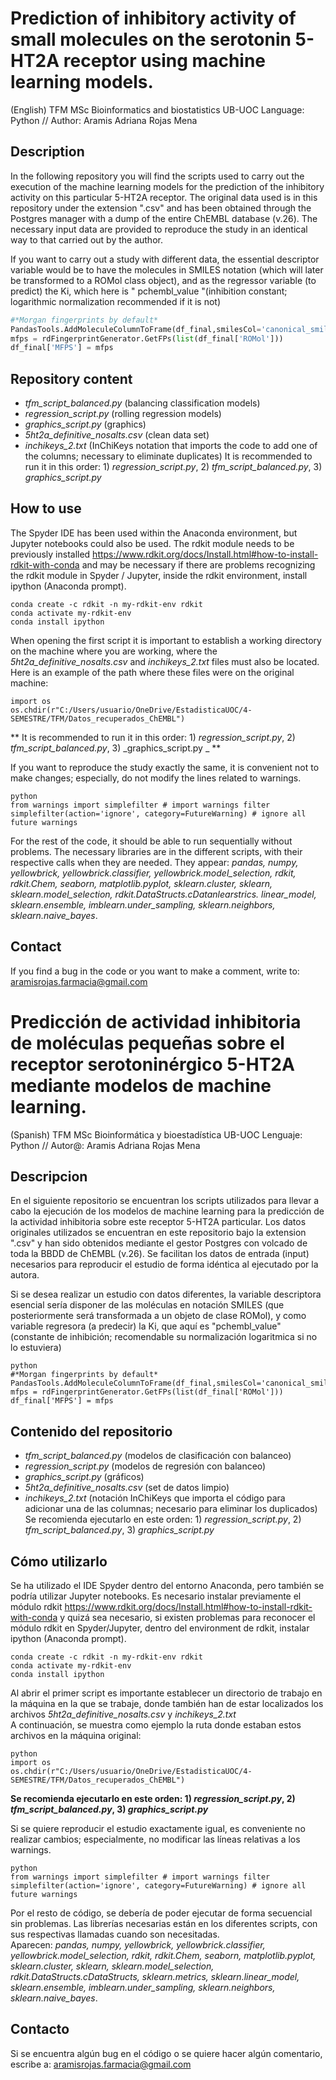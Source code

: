 # Prediction of inhibitory activity of small molecules on the serotonin 5-HT2A receptor using machine learning models. 
(English)
TFM MSc Bioinformatics and biostatistics UB-UOC
Language: Python // Author: Aramis Adriana Rojas Mena

## Description
In the following repository you will find the scripts used to carry out the execution of the machine learning models for the prediction of the inhibitory activity on this particular 5-HT2A receptor. The original data used is in this repository under the extension ".csv" and has been obtained through the Postgres manager with a dump of the entire ChEMBL database (v.26). The necessary input data are provided to reproduce the study in an identical way to that carried out by the author.

If you want to carry out a study with different data, the essential descriptor variable would be to have the molecules in SMILES notation (which will later be transformed to a ROMol class object), and as the regressor variable (to predict) the Ki, which here is " pchembl_value "(inhibition constant; logarithmic normalization recommended if it is not)
```python
#*Morgan fingerprints by default*
PandasTools.AddMoleculeColumnToFrame(df_final,smilesCol='canonical_smiles')
mfps = rdFingerprintGenerator.GetFPs(list(df_final['ROMol']))
df_final['MFPS'] = mfps
```  

## Repository content
- _tfm_script_balanced.py_ (balancing classification models)
- _regression_script.py_ (rolling regression models)
- _graphics_script.py_ (graphics)
- _5ht2a_definitive_nosalts.csv_ (clean data set)
- _inchikeys_2.txt_ (InChiKeys notation that imports the code to add one of the columns; necessary to eliminate duplicates)
It is recommended to run it in this order: 1) _regression_script.py_, 2) _tfm_script_balanced.py_, 3) _graphics_script.py_

## How to use
The Spyder IDE has been used within the Anaconda environment, but Jupyter notebooks could also be used.
The rdkit module needs to be previously installed https://www.rdkit.org/docs/Install.html#how-to-install-rdkit-with-conda and may be necessary if there are problems recognizing the rdkit module in Spyder / Jupyter, inside the rdkit environment, install ipython (Anaconda prompt).

```
conda create -c rdkit -n my-rdkit-env rdkit
conda activate my-rdkit-env
conda install ipython
```
When opening the first script it is important to establish a working directory on the machine where you are working, where the _5ht2a_definitive_nosalts.csv_ and _inchikeys_2.txt_ files must also be located.
Here is an example of the path where these files were on the original machine:
```
import os 
os.chdir(r"C:/Users/usuario/OneDrive/EstadisticaUOC/4-SEMESTRE/TFM/Datos_recuperados_ChEMBL")
```
** It is recommended to run it in this order: 1) _regression_script.py_, 2) _tfm_script_balanced.py_, 3) _graphics_script.py _ **

If you want to reproduce the study exactly the same, it is convenient not to make changes; especially, do not modify the lines related to warnings.
```
python
from warnings import simplefilter # import warnings filter
simplefilter(action='ignore', category=FutureWarning) # ignore all future warnings
```
For the rest of the code, it should be able to run sequentially without problems. The necessary libraries are in the different scripts, with their respective calls when they are needed.
They appear: _pandas, numpy, yellowbrick, yellowbrick.classifier, yellowbrick.model_selection, rdkit, rdkit.Chem, seaborn, matplotlib.pyplot, sklearn.cluster, sklearn, sklearn.model_selection, rdkit.DataStructs.cDatanlearstrics. linear_model, sklearn.ensemble, imblearn.under_sampling, sklearn.neighbors, sklearn.naive_bayes_.

## Contact
If you find a bug in the code or you want to make a comment, write to: aramisrojas.farmacia@gmail.com
# Predicción de actividad inhibitoria de moléculas pequeñas sobre el receptor serotoninérgico 5-HT2A mediante modelos de machine learning.

(Spanish)
TFM MSc Bioinformática y bioestadística UB-UOC
Lenguaje: Python // Autor@: Aramis Adriana Rojas Mena

## Descripcion
En el siguiente repositorio se encuentran los scripts utilizados para llevar a cabo la ejecución de los modelos de machine learning para la predicción de la actividad inhibitoria sobre este receptor 5-HT2A particular. Los datos originales utilizados se encuentran en este repositorio bajo la extension ".csv" y han sido obtenidos mediante el gestor Postgres con volcado de toda la BBDD de ChEMBL (v.26). Se facilitan los datos de entrada (input) necesarios para reproducir el estudio de forma idéntica al ejecutado por la autora.  

Si se desea realizar un estudio con datos diferentes, la variable descriptora esencial sería disponer de las moléculas en notación SMILES (que posteriormente será transformada a un objeto de clase ROMol), y como variable regresora (a predecir) la Ki, que aquí es "pchembl_value" (constante de inhibición; recomendable su normalización logaritmica si no lo estuviera)

```
python
#*Morgan fingerprints by default*
PandasTools.AddMoleculeColumnToFrame(df_final,smilesCol='canonical_smiles')
mfps = rdFingerprintGenerator.GetFPs(list(df_final['ROMol']))
df_final['MFPS'] = mfps
```  

## Contenido del repositorio
- _tfm_script_balanced.py_ (modelos de clasificación con balanceo)
- _regression_script.py_ (modelos de regresión con balanceo)
- _graphics_script.py_ (gráficos)
- _5ht2a_definitive_nosalts.csv_ (set de datos limpio)
- _inchikeys_2.txt_ (notación InChiKeys que importa el código para adicionar una de las columnas; necesario para eliminar los duplicados)
Se recomienda ejecutarlo en este orden: 1) _regression_script.py_, 2) _tfm_script_balanced.py_, 3) _graphics_script.py_

## Cómo utilizarlo
Se ha utilizado el IDE Spyder dentro del entorno Anaconda, pero también se podría utilizar Jupyter notebooks. 
Es necesario instalar previamente el módulo rdkit https://www.rdkit.org/docs/Install.html#how-to-install-rdkit-with-conda y quizá sea necesario, si existen problemas para reconocer el módulo rdkit en Spyder/Jupyter, dentro del environment de rdkit, instalar ipython (Anaconda prompt).

```
conda create -c rdkit -n my-rdkit-env rdkit
conda activate my-rdkit-env
conda install ipython
```
Al abrir el primer script es importante establecer un directorio de trabajo en la máquina en la que se trabaje, donde también han de estar localizados los archivos _5ht2a_definitive_nosalts.csv_ y _inchikeys_2.txt_  
A continuación, se muestra como ejemplo la ruta donde estaban estos archivos en la máquina original: 

```
python
import os 
os.chdir(r"C:/Users/usuario/OneDrive/EstadisticaUOC/4-SEMESTRE/TFM/Datos_recuperados_ChEMBL")
```
**Se recomienda ejecutarlo en este orden: 1) _regression_script.py_, 2) _tfm_script_balanced.py_, 3) _graphics_script.py_**

Si se quiere reproducir el estudio exactamente igual, es conveniente no realizar cambios; especialmente, no modificar las líneas relativas a los warnings.

```
python
from warnings import simplefilter # import warnings filter
simplefilter(action='ignore', category=FutureWarning) # ignore all future warnings
```

Por el resto de código, se debería de poder ejecutar de forma secuencial sin problemas. Las librerías necesarias están en los diferentes scripts, con sus respectivas llamadas cuando son necesitadas.  
Aparecen: _pandas, numpy, yellowbrick, yellowbrick.classifier, yellowbrick.model_selection, rdkit, rdkit.Chem, seaborn, matplotlib.pyplot, sklearn.cluster, sklearn, sklearn.model_selection, rdkit.DataStructs.cDataStructs, sklearn.metrics, sklearn.linear_model, sklearn.ensemble, imblearn.under_sampling, sklearn.neighbors, sklearn.naive_bayes_.

## Contacto
Si se encuentra algún bug en el código o se quiere hacer algún comentario, escribe a: aramisrojas.farmacia@gmail.com
